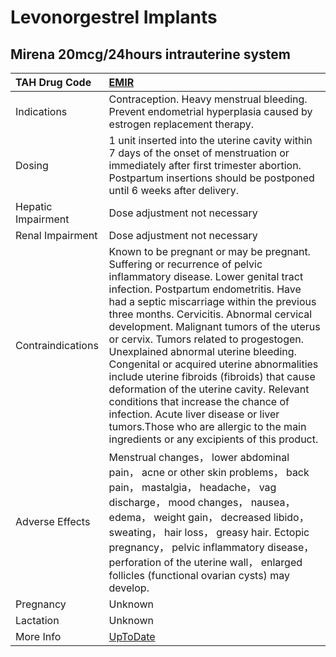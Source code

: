 # Levonorgestrel Implants

## Mirena 20mcg/24hours intrauterine system

| TAH Drug Code      | [EMIR](https://www.tahsda.org.tw/drugs/hissearch.php?drug_code=EMIR)                                                                                                                                                                                                                                                                                                                                                                                                                                                                                                                                                                                                                                |
|:-------------------|:----------------------------------------------------------------------------------------------------------------------------------------------------------------------------------------------------------------------------------------------------------------------------------------------------------------------------------------------------------------------------------------------------------------------------------------------------------------------------------------------------------------------------------------------------------------------------------------------------------------------------------------------------------------------------------------------------|
| Indications        | Contraception. Heavy menstrual bleeding. Prevent endometrial hyperplasia caused by estrogen replacement therapy.                                                                                                                                                                                                                                                                                                                                                                                                                                                                                                                                                                                    |
| Dosing             | 1 unit inserted into the uterine cavity within 7 days of the onset of menstruation or immediately after first trimester abortion. Postpartum insertions should be postponed until 6 weeks after delivery.                                                                                                                                                                                                                                                                                                                                                                                                                                                                                           |
| Hepatic Impairment | Dose adjustment not necessary                                                                                                                                                                                                                                                                                                                                                                                                                                                                                                                                                                                                                                                                       |
| Renal Impairment   | Dose adjustment not necessary                                                                                                                                                                                                                                                                                                                                                                                                                                                                                                                                                                                                                                                                       |
| Contraindications  | Known to be pregnant or may be pregnant. Suffering or recurrence of pelvic inflammatory disease. Lower genital tract infection. Postpartum endometritis. Have had a septic miscarriage within the previous three months. Cervicitis. Abnormal cervical development. Malignant tumors of the uterus or cervix. Tumors related to progestogen. Unexplained abnormal uterine bleeding. Congenital or acquired uterine abnormalities include uterine fibroids (fibroids) that cause deformation of the uterine cavity. Relevant conditions that increase the chance of infection. Acute liver disease or liver tumors.Those who are allergic to the main ingredients or any excipients of this product. |
| Adverse Effects    | Menstrual changes， lower abdominal pain， acne or other skin problems， back pain， mastalgia， headache， vag discharge， mood changes， nausea， edema， weight gain， decreased libido， sweating， hair loss， greasy hair. Ectopic pregnancy， pelvic inflammatory disease， perforation of the uterine wall， enlarged follicles (functional ovarian cysts) may develop.                                                                                                                                                                                                                                                                                                                     |
| Pregnancy          | Unknown                                                                                                                                                                                                                                                                                                                                                                                                                                                                                                                                                                                                                                                                                             |
| Lactation          | Unknown                                                                                                                                                                                                                                                                                                                                                                                                                                                                                                                                                                                                                                                                                             |
| More Info          | [UpToDate](https://www.uptodate.com/contents/levonorgestrel-implants-drug-information)                                                                                                                                                                                                                                                                                                                                                                                                                                                                                                                                                                                                              |

